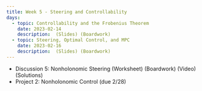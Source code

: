 ```yaml
---
title: Week 5 - Steering and Controllability
days:
  - topic: Controllability and the Frobenius Theorem
    date: 2023-02-14
    description:  (Slides) (Boardwork)
  - topic: Steering, Optimal Control, and MPC
    date: 2023-02-16
    description:  (Slides) (Boardwork)
---
```


- Discussion 5: Nonholonomic Steering (Worksheet) (Boardwork) (Video) (Solutions)
- Project 2: Nonholonomic Control (due 2/28)

<a id="Week6"></a>
